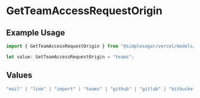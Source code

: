 # GetTeamAccessRequestOrigin

## Example Usage

```typescript
import { GetTeamAccessRequestOrigin } from "@simplesagar/vercel/models/getteamaccessrequestop.js";

let value: GetTeamAccessRequestOrigin = "teams";
```

## Values

```typescript
"mail" | "link" | "import" | "teams" | "github" | "gitlab" | "bitbucket" | "saml" | "dsync" | "feedback" | "organization-teams"
```